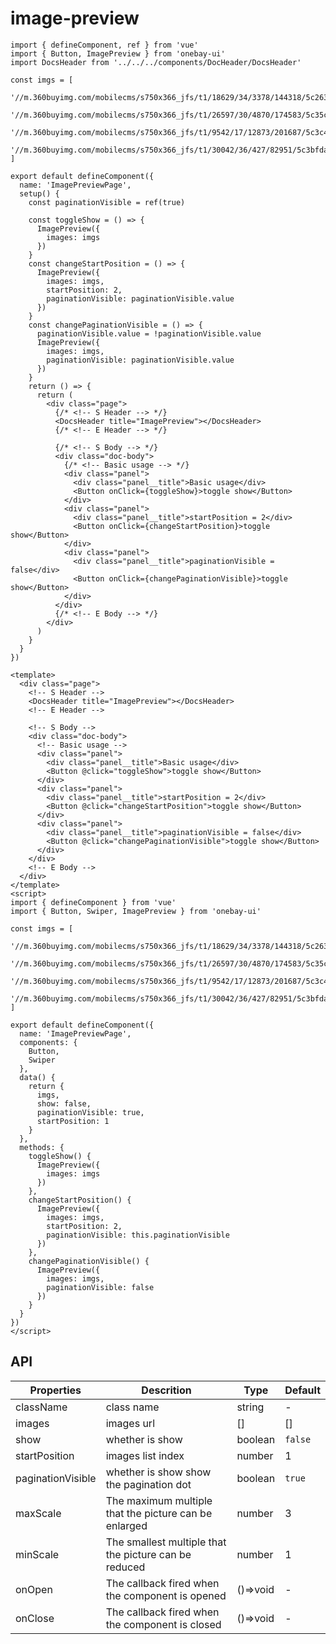 # image-preview 

<DemoView />
<BackToTop />

<div class="code-box code-vue-active">
<div class="code-tabs"></div>

```tsx
import { defineComponent, ref } from 'vue'
import { Button, ImagePreview } from 'onebay-ui'
import DocsHeader from '../../../components/DocHeader/DocsHeader'

const imgs = [
  '//m.360buyimg.com/mobilecms/s750x366_jfs/t1/18629/34/3378/144318/5c263f64Ef0e2bff0/0d650e0aa2e852ee.jpg',
  '//m.360buyimg.com/mobilecms/s750x366_jfs/t1/26597/30/4870/174583/5c35c5d2Ed55eedc6/50e27870c25e7a82.png',
  '//m.360buyimg.com/mobilecms/s750x366_jfs/t1/9542/17/12873/201687/5c3c4362Ea9eb757d/60026b40a9d60d85.jpg',
  '//m.360buyimg.com/mobilecms/s750x366_jfs/t1/30042/36/427/82951/5c3bfdabE3faf2f66/9adca782661c988c.jpg'
]

export default defineComponent({
  name: 'ImagePreviewPage',
  setup() {
    const paginationVisible = ref(true)

    const toggleShow = () => {
      ImagePreview({
        images: imgs
      })
    }
    const changeStartPosition = () => {
      ImagePreview({
        images: imgs,
        startPosition: 2,
        paginationVisible: paginationVisible.value
      })
    }
    const changePaginationVisible = () => {
      paginationVisible.value = !paginationVisible.value
      ImagePreview({
        images: imgs,
        paginationVisible: paginationVisible.value
      })
    }
    return () => {
      return (
        <div class="page">
          {/* <!-- S Header --> */}
          <DocsHeader title="ImagePreview"></DocsHeader>
          {/* <!-- E Header --> */}

          {/* <!-- S Body --> */}
          <div class="doc-body">
            {/* <!-- Basic usage --> */}
            <div class="panel">
              <div class="panel__title">Basic usage</div>
              <Button onClick={toggleShow}>toggle show</Button>
            </div>
            <div class="panel">
              <div class="panel__title">startPosition = 2</div>
              <Button onClick={changeStartPosition}>toggle show</Button>
            </div>
            <div class="panel">
              <div class="panel__title">paginationVisible = false</div>
              <Button onClick={changePaginationVisible}>toggle show</Button>
            </div>
          </div>
          {/* <!-- E Body --> */}
        </div>
      )
    }
  }
})
```

```vue
<template>
  <div class="page">
    <!-- S Header -->
    <DocsHeader title="ImagePreview"></DocsHeader>
    <!-- E Header -->

    <!-- S Body -->
    <div class="doc-body">
      <!-- Basic usage -->
      <div class="panel">
        <div class="panel__title">Basic usage</div>
        <Button @click="toggleShow">toggle show</Button>
      </div>
      <div class="panel">
        <div class="panel__title">startPosition = 2</div>
        <Button @click="changeStartPosition">toggle show</Button>
      </div>
      <div class="panel">
        <div class="panel__title">paginationVisible = false</div>
        <Button @click="changePaginationVisible">toggle show</Button>
      </div>
    </div>
    <!-- E Body -->
  </div>
</template>
<script>
import { defineComponent } from 'vue'
import { Button, Swiper, ImagePreview } from 'onebay-ui'

const imgs = [
  '//m.360buyimg.com/mobilecms/s750x366_jfs/t1/18629/34/3378/144318/5c263f64Ef0e2bff0/0d650e0aa2e852ee.jpg',
  '//m.360buyimg.com/mobilecms/s750x366_jfs/t1/26597/30/4870/174583/5c35c5d2Ed55eedc6/50e27870c25e7a82.png',
  '//m.360buyimg.com/mobilecms/s750x366_jfs/t1/9542/17/12873/201687/5c3c4362Ea9eb757d/60026b40a9d60d85.jpg',
  '//m.360buyimg.com/mobilecms/s750x366_jfs/t1/30042/36/427/82951/5c3bfdabE3faf2f66/9adca782661c988c.jpg'
]

export default defineComponent({
  name: 'ImagePreviewPage',
  components: {
    Button,
    Swiper
  },
  data() {
    return {
      imgs,
      show: false,
      paginationVisible: true,
      startPosition: 1
    }
  },
  methods: {
    toggleShow() {
      ImagePreview({
        images: imgs
      })
    },
    changeStartPosition() {
      ImagePreview({
        images: imgs,
        startPosition: 2,
        paginationVisible: this.paginationVisible
      })
    },
    changePaginationVisible() {
      ImagePreview({
        images: imgs,
        paginationVisible: false
      })
    }
  }
})
</script>

```

</div> 

## API
| Properties        | Descrition                                            | Type     | Default |
| ----------------- | ----------------------------------------------------- | -------- | ------- |
| className         | class name                                            | string   | -       |
| images            | images url                                            | []       | []      |
| show              | whether is show                                       | boolean  | `false` |
| startPosition     | images list index                                     | number   | 1       |
| paginationVisible | whether is show show the pagination dot               | boolean  | `true`  |
| maxScale          | The maximum multiple that the picture can be enlarged | number   | 3       |
| minScale          | The smallest multiple that the picture can be reduced | number   | 1       |
| onOpen            | The callback fired when the component is opened       | ()=>void | -       |
| onClose           | The callback fired when the component is closed       | ()=>void | -       |